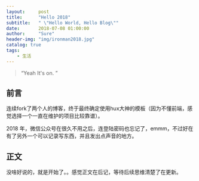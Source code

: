 ```yaml
---
layout:     post
title:      "Hello 2018"
subtitle:   " \"Hello World, Hello Blog\""
date:       2018-07-08 01:00:00
author:     "Sure"
header-img: "img/ironman2018.jpg"
catalog: true
tags:
    - 生活
---
```


> “Yeah It's on. ”


## 前言

连续fork了两个人的博客，终于最终确定使用hux大神的模板（因为不懂前端，感觉选择一个一直在维护的项目比较靠谱）。



2018 年，微信公众号在很久不用之后，连登陆密码也忘记了，emmm，不过好在有了另外一个可以记录写东西，并且发出点声音的地方。

## 正文

没啥好说的，就是开始了。。感觉正文在后记，等待后续思维清楚了在更新。


